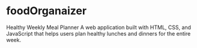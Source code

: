 # foodOrganaizer
Healthy Weekly Meal Planner A web application built with HTML, CSS, and JavaScript that helps users plan healthy lunches and dinners for the entire week.
